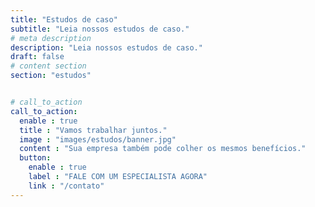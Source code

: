 ```yaml
---
title: "Estudos de caso"
subtitle: "Leia nossos estudos de caso."
# meta description
description: "Leia nossos estudos de caso."
draft: false
# content section
section: "estudos"


# call_to_action
call_to_action:
  enable : true
  title : "Vamos trabalhar juntos."
  image : "images/estudos/banner.jpg"
  content : "Sua empresa também pode colher os mesmos benefícios."
  button:
    enable : true
    label : "FALE COM UM ESPECIALISTA AGORA"
    link : "/contato"
---
```


